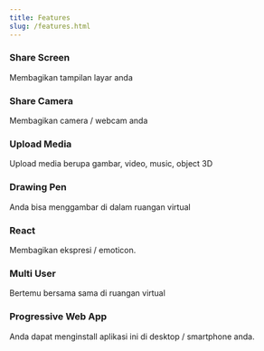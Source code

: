 ```yaml
---
title: Features
slug: /features.html
---
```


### Share Screen

Membagikan tampilan layar anda

### Share Camera

Membagikan camera / webcam anda

### Upload Media

Upload media berupa gambar, video, music, object 3D

### Drawing Pen

Anda bisa menggambar di dalam ruangan virtual

### React

Membagikan ekspresi / emoticon.

### Multi User

Bertemu bersama sama di ruangan virtual

### Progressive Web App

Anda dapat menginstall aplikasi ini di desktop / smartphone anda.